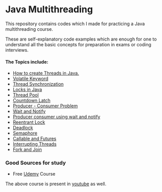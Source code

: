 # Java Multithreading

This repository contains codes which I made for practicing a Java multithreading course.

These are self-explanatory code examples which are enough for one to understand all the basic concepts for preparation in exams or coding interviews.

#### The Topics include:

  - [How to create Threads in Java.]
  - [Volatile Keyword]
  - [Thread Synchronization]
  - [Locks in Java]
  - [Thread Pool]
  - [Countdown Latch]
  - [Producer - Consumer Problem]
  - [Wait and Notify]
  - [Producer consumer using wait and notify]
  - [Reentrant Lock]
  - [Deadlock]
  - [Semaphore]
  - [Callable and Futures]
  - [Interrupting Threads]
  - [Fork and Join]
  
  [How to create Threads in Java.]: <https://github.com/rishabh1911/Java-multithreading/tree/master/src/main/java/threads1/starting/threads>
  [Volatile Keyword]: <https://github.com/rishabh1911/Java-multithreading/tree/master/src/main/java/threads2/volatility>
  [Thread Synchronization]: <https://github.com/rishabh1911/Java-multithreading/tree/master/src/main/java/threads3/synchronization>
  [Locks in Java]: <https://github.com/rishabh1911/Java-multithreading/tree/master/src/main/java/threads4/lock/objects>
  [Thread Pool]: <https://github.com/rishabh1911/Java-multithreading/tree/master/src/main/java/threads5/thread/pool>
  [Countdown Latch]: <https://github.com/rishabh1911/Java-multithreading/tree/master/src/main/java/threads6/countdown/latch>
  [Producer - Consumer Problem]: <https://github.com/rishabh1911/Java-multithreading/tree/master/src/main/java/threads7/producer/consumer/problem>
  [Wait and Notify]: <https://github.com/rishabh1911/Java-multithreading/tree/master/src/main/java/threads8/wait/and/notify>
  [Producer consumer using wait and notify]: <https://github.com/rishabh1911/Java-multithreading/tree/master/src/main/java/threads9/producer/consumer/using/wait/notify/imp>
  [Reentrant Lock]: <https://github.com/rishabh1911/Java-multithreading/tree/master/src/main/java/threasds10/reentrant/lock>
  [Deadlock]: <https://github.com/rishabh1911/Java-multithreading/tree/master/src/main/java/threads11/deadlock>
  [Semaphore]: <https://github.com/rishabh1911/Java-multithreading/tree/master/src/main/java/threads12/semaphores>
  [Callable and Futures]: <https://github.com/rishabh1911/Java-multithreading/tree/master/src/main/java/threads13/callable/and/futures>
  [Interrupting Threads]: <https://github.com/rishabh1911/Java-multithreading/tree/master/src/main/java/threads14/interrupting/threads>
  [Fork and Join]: <https://github.com/rishabh1911/Java-multithreading/tree/master/src/main/java/threads15/fork/and/join>
  
### Good Sources for study

  - Free [Udemy](https://www.udemy.com/java-multithreading/) Course
 
The above course is present in [youtube](https://www.youtube.com/watch?v=YdlnEWC-7Wo&index=2&list=PLBB24CFB073F1048E&t=0s) as well.
